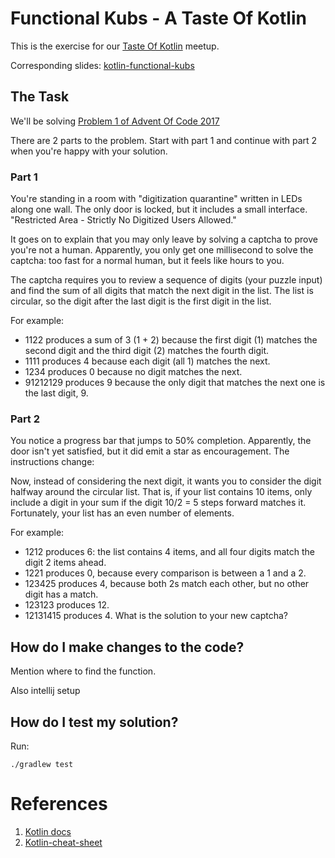 # Functional Kubs - A Taste Of Kotlin

This is the exercise for our [Taste Of Kotlin](https://www.meetup.com/FunctionalKubs/events/253528499/) meetup.

Corresponding slides: [kotlin-functional-kubs](https://slides.com/raphait/k)

## The Task

We'll be solving [Problem 1 of Advent Of Code 2017](https://adventofcode.com/2017/day/1)

There are 2 parts to the problem. Start with part 1 and continue with part 2 when you're happy with your solution.

### Part 1

You're standing in a room with "digitization quarantine" written in LEDs along one wall. The only door is locked, but it includes a small interface. "Restricted Area - Strictly No Digitized Users Allowed."

It goes on to explain that you may only leave by solving a captcha to prove you're not a human. Apparently, you only get one millisecond to solve the captcha: too fast for a normal human, but it feels like hours to you.

The captcha requires you to review a sequence of digits (your puzzle input) and find the sum of all digits that match the next digit in the list. The list is circular, so the digit after the last digit is the first digit in the list.

For example:

* 1122 produces a sum of 3 (1 + 2) because the first digit (1) matches the second digit and the third digit (2) matches the fourth digit.
* 1111 produces 4 because each digit (all 1) matches the next.
* 1234 produces 0 because no digit matches the next.
* 91212129 produces 9 because the only digit that matches the next one is the last digit, 9.

### Part 2

You notice a progress bar that jumps to 50% completion. Apparently, the door isn't yet satisfied, but it did emit a star as encouragement. The instructions change:

Now, instead of considering the next digit, it wants you to consider the digit halfway around the circular list. That is, if your list contains 10 items, only include a digit in your sum if the digit 10/2 = 5 steps forward matches it. Fortunately, your list has an even number of elements.

For example:

* 1212 produces 6: the list contains 4 items, and all four digits match the digit 2 items ahead.
* 1221 produces 0, because every comparison is between a 1 and a 2.
* 123425 produces 4, because both 2s match each other, but no other digit has a match.
* 123123 produces 12.
* 12131415 produces 4.
What is the solution to your new captcha?

## How do I make changes to the code?

Mention where to find the function.

Also intellij setup

## How do I test my solution?

Run: 
```
./gradlew test
```

# References

1. [Kotlin docs](https://kotlinlang.org/docs/reference/)
2. [Kotlin-cheat-sheet](https://blog.kotlin-academy.com/kotlin-cheat-sheet-1137588c75a)
